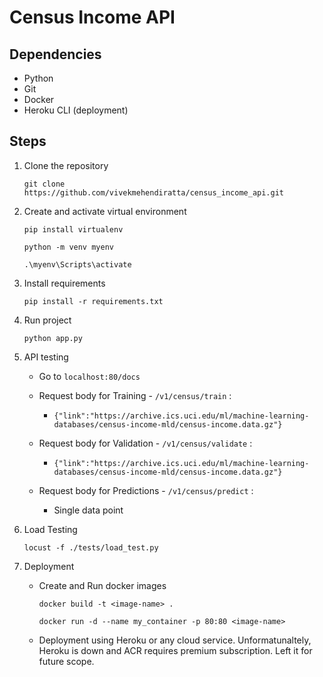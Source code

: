 # Census Income API

## Dependencies

- Python
- Git
- Docker
- Heroku CLI (deployment)

## Steps

1. Clone the repository

    `git clone https://github.com/vivekmehendiratta/census_income_api.git`

2. Create and activate virtual environment

    `pip install virtualenv`

    `python -m venv myenv`

    `.\myenv\Scripts\activate`

3. Install requirements

    `pip install -r requirements.txt`

4. Run project

    `python app.py`

5. API testing

    - Go to `localhost:80/docs`

    - Request body for Training - `/v1/census/train` :

        - `{"link":"https://archive.ics.uci.edu/ml/machine-learning-databases/census-income-mld/census-income.data.gz"}`

    - Request body for Validation - `/v1/census/validate` :

        - `{"link":"https://archive.ics.uci.edu/ml/machine-learning-databases/census-income-mld/census-income.data.gz"}`

    - Request body for Predictions - `/v1/census/predict` :

        - Single data point

6. Load Testing

    `locust -f ./tests/load_test.py`

7. Deployment

    - Create and Run docker images

        `docker build -t <image-name> .`

        `docker run -d --name my_container -p 80:80 <image-name>`

    - Deployment using Heroku or any cloud service. Unformatunaltely, Heroku is down and ACR requires premium subscription. Left it for future scope.
